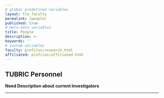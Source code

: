 ```yaml
---
# global predefined variables
layout: tla_faculty
permalink: /people/
published: true
# meta-data variables
title: People
description: >-
keywords: ''
# custom variables
faculty: profiles/research.html
affiliated: profiles/affiliated.html
---
```

## TUBRIC Personnel
**Need Description about current Investigators**

___
